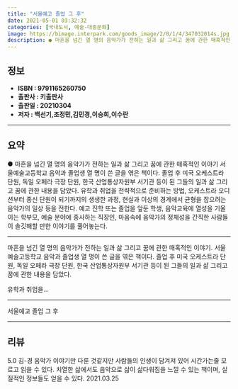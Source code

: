 ```yaml
---
title: "서울예고 졸업 그 후"
date: 2021-05-01 03:32:32
categories: [국내도서, 예술-대중문화]
image: https://bimage.interpark.com/goods_image/2/0/1/4/347032014s.jpg
description: ● 마흔을 넘긴 열 명의 음악가가 전하는 일과 삶 그리고 꿈에 관한 매혹적인 이야기 서울예술고등학교 음악과 졸업생 열 명이 쓴 글을 엮은 책이다. 졸업 후 미국 오케스트라 단원, 독일 오페라 극장 단원, 한국 산업통상자원부 서기관 등이 된 그들의 일과 삶 그리고 꿈에 관한 내용을 담았
---
```


## **정보**

- **ISBN : 9791165260750**
- **출판사 : 키출판사**
- **출판일 : 20210304**
- **저자 : 백선기,조정민,김민경,이승희,이수란**

------



## **요약**

●  마흔을 넘긴 열 명의 음악가가 전하는 일과 삶 그리고 꿈에 관한 매혹적인 이야기 서울예술고등학교 음악과 졸업생 열 명이 쓴 글을 엮은 책이다. 졸업 후 미국 오케스트라 단원, 독일 오페라 극장 단원, 한국 산업통상자원부 서기관 등이 된 그들의 일과 삶 그리고 꿈에 관한 내용을 담았다. 유학과 취업을 전략적으로 준비하는 방법, 오케스트라 오디션부터 종신 단원이 되기까지의 생생한 과정, 현실과 이상의 경계에서 균형을 잡으려는 음악가의 일상 등을 전한다. 예고 진학 또는 졸업을 앞둔 학생, 음악교육에 열성을 기울이는 학부모, 예술 분야에 종사하는 직장인, 마음속에 음악가의 정체성을 간직한 사람들이 솔깃해할 만한 이야기를 풀어놓는다.

------

마흔을 넘긴 열 명의 음악가가 전하는 일과 삶 그리고 꿈에 관한 매혹적인 이야기. 서울예술고등학교 음악과 졸업생 열 명이 쓴 글을 엮은 책이다. 졸업 후 미국 오케스트라 단원, 독일 오페라 극장 단원, 한국 산업통상자원부 서기관 등이 된 그들의 일과 삶 그리고 꿈에 관한 내용을 담았다. 

유학과 취업을... 

------


서울예고 졸업 그 후 

------


## **리뷰** 

5.0 김-경 음악가 이야기만 다룬 것같지만 사람들의 인생이 담겨져 있어 시간가는줄 모르고 읽을 수 있다. 치열한 삶에서도 음악으로 삶이 삶다워짐을  느낄 수 있는 책이며, 실질적인 정보들도 얻을 수 있다. 2021.03.25 <br/>